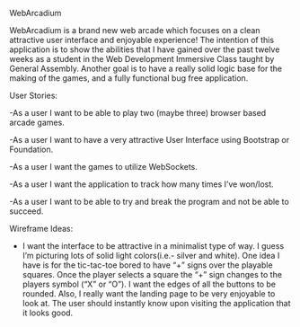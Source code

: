WebArcadium

WebArcadium is a brand new web arcade which focuses on a clean attractive user interface and enjoyable experience! The intention of this application is to show the abilities that I have gained over the past twelve weeks as a student in the Web Development Immersive Class taught by General Assembly. Another goal is to have a really solid logic base for the making of the games, and a fully functional bug free application.



User Stories:

-As a user I want to be able to play two (maybe three) browser based arcade games.

-As a user I want to have a very attractive User Interface using Bootstrap or Foundation.

-As a user I want the games to utilize WebSockets.

-As a user I want the application to track how many times I’ve won/lost.

-As a user I want to be able to try and break the program and not be able to succeed. 



Wireframe Ideas:

- I want the interface to be attractive in a minimalist type of way. I guess I’m picturing lots of solid light colors(i.e.- silver and white). One idea I have is for the tic-tac-toe bored to have “+” signs over the playable squares. Once the player selects a square the “+” sign changes to the players symbol (“X” or “O”). I want the edges of all the buttons to be rounded. Also, I really want the landing page to be very enjoyable to look at. The user should instantly know upon visiting the application that it looks good. 
